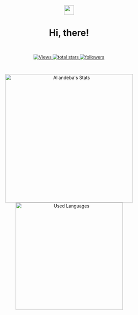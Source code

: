 <div align="center">
  <img src="https://media.giphy.com/media/hvRJCLFzcasrR4ia7z/giphy.gif" width="30" />
  <h1>Hi, there!</h1>
  <br />
</div>

<p align="center">
  <a href="https://github.com/ALlandeba/">
    <img
      alt="Views"
      title="GitHub profile views"
      src="https://komarev.com/ghpvc/?username=Allandeba&label=Profile%20Views&color=red&style=for-the-badge"
    />
  </a>

  <a href="https://github.com/Allandeba?tab=repositories&sort=stargazers">
    <img
      alt="total stars"
      title="Total stars on GitHub"
      src="https://custom-icon-badges.herokuapp.com/badge/dynamic/json?logo=star&color=55960c&labelColor=488207&label=Stars&style=for-the-badge&query=%24.stars&url=https://api.github-star-counter.workers.dev/user/Allandeba"
    />
  </a>

  <a href="https://github.com/Allandeba?tab=followers">
    <img
      alt="followers"
      title="Follow me on Github"
      src="https://custom-icon-badges.herokuapp.com/github/followers/Allandeba?color=236ad3&labelColor=1155ba&style=for-the-badge&logo=person-add&label=Follow&logoColor=white"
    />
  </a>
</p>
<br />

<p align="center">
  <a href="https://github.com/Allandeba" target="_blank">
    <img width="400em" src="https://github-readme-stats.vercel.app/api?username=Allandeba&show_icons=true&theme=react" alt="Allandeba's Stats" />
    <img
      width="335em"
      src="https://github-readme-stats.vercel.app/api/top-langs/?username=Allandeba&layout=compact&theme=react"
      alt="Used Languages"
    />
  </a>
</p>
